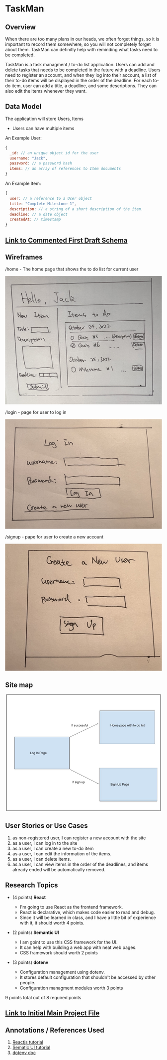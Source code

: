 # TaskMan

## Overview

When there are too many plans in our heads, we often forget things, so it is important to record them somewhere, so you will not completely forget about them. TaskMan can definitly help with reminding what tasks need to be completed.

TaskMan is a task managment / to-do list application. Users can add and delete tasks that needs to be completed in the future with a deadline. Users need to register an account, and when they log into their account, a list of their to-do items will be displayed in the order of the deadline. For each to-do item, user can add a title, a deadline, and some descriptions. They can also edit the items whenever they want.

## Data Model

The application will store Users, Items

* Users can have multiple items

An Example User:

```javascript
{
  _id: // an unique object id for the user
  username: "Jack",
  password: // a password hash
  items: // an array of references to Item documents
}
```

An Example Item:

```javascript
{
  user: // a reference to a User object
  title: "Complete Milestone 1",
  description: // a string of a short description of the item.
  deadline: // a date object
  createdAt: // timestamp
}
```

## [Link to Commented First Draft Schema](db.mjs) 

## Wireframes

/home - The home page that shows the to do list for current user

![Home Page](documentation/home.jpeg)

/login - page for user to log in

![Log In Page](documentation/Login.jpeg)

/signup - pape for user to create a new account

![Sign Up Page](documentation/Signup.jpeg)

## Site map

![site Map](documentation/siteMap.jpg)

## User Stories or Use Cases

1. as non-registered user, I can register a new account with the site
2. as a user, I can log in to the site
3. as a user, I can create a new to-do item
4. as a user, I can edit the information of the items.
5. as a user, I can delete items.
6. as a user, I can view items in the order of the deadlines, and items already ended will be automatically removed.

## Research Topics

* (4 points) **React**
    * I'm going to use React as the frontend framework. 
    * React is declarative, which makes code easier to read and debug.
    * Since it will be learned in class, and I have a little bit of experience with it, it should worth 4 points.
* (2 points) **Semantic UI**
    * I am goint to use this CSS framework for the UI.
    * It can help with building a web app with neat web pages.
    * CSS framework should worth 2 points

* (3 points) **dotenv**
    * Configuration management using dotenv.
    * It stores default configuration that shouldn't be accessed by other people.
    * Configuration managment modules worth 3 points

9 points total out of 8 required points

## [Link to Initial Main Project File](app.mjs) 

## Annotations / References Used

1. [Reactjs tutorial](https://reactjs.org/tutorial/tutorial.html)
2. [Sematic UI tutorial](https://semantic-ui.com/introduction/getting-started.html)
3. [dotenv doc](https://www.npmjs.com/package/dotenv)

